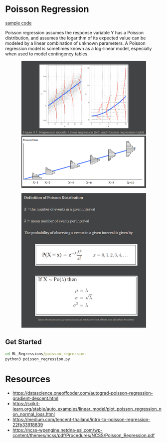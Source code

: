 # Poisson Regression
[sample code](./poisson_regression.py)

Poisson regression assumes the response variable Y has a Poisson distribution, and assumes the logarithm of its expected value can be modeled by a linear combination of unknown parameters. A Poisson regression model is sometimes known as a log-linear model, especially when used to model contingency tables.
 

<p align="center">
  <img src="./images/1.png" width="400">
  <img src="./images/0.png" width="400">
</p>
<p align="center">
  <img src="./images/algorithm.png" width="400">
</p>   

## Get Started
```cmd
cd ML_Regressions/poisson_regression
python3 poisson_regression.py
```

# Resources
- https://datascience.oneoffcoder.com/autograd-poisson-regression-gradient-descent.html
- https://scikit-learn.org/stable/auto_examples/linear_model/plot_poisson_regression_non_normal_loss.html
- https://medium.com/tencent-thailand/intro-to-poisson-regression-22fb33918839
- https://ncss-wpengine.netdna-ssl.com/wp-content/themes/ncss/pdf/Procedures/NCSS/Poisson_Regression.pdf




